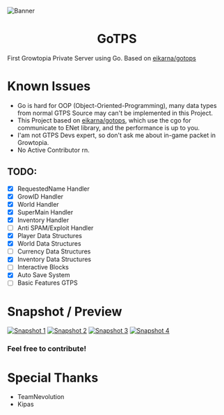 ![Banner](https://telegra.ph/file/0f56ad0f822d8e692877b.png)

<h1 align="center">GoTPS</h1>

First Growtopia Private Server using Go. Based on [eikarna/gotops](https://github.com/eikarna/gotops)

# Known Issues
- Go is hard for OOP (Object-Oriented-Programming), many data types from normal GTPS Source may can't be implemented in this Project.
- This Project based on [eikarna/gotops](https://github.com/eikarna/gotops), which use the cgo for communicate to ENet library, and the performance is up to you.
- I'am not GTPS Devs expert, so don't ask me about in-game packet in Growtopia.
- No Active Contributor rn.

## TODO:
- [X] RequestedName Handler
- [X] GrowID Handler
- [X] World Handler
- [X] SuperMain Handler
- [X] Inventory Handler
- [ ] Anti SPAM/Exploit Handler
- [X] Player Data Structures
- [X] World Data Structures
- [ ] Currency Data Structures
- [X] Inventory Data Structures
- [ ] Interactive Blocks
- [X] Auto Save System
- [ ] Basic Features GTPS

# Snapshot / Preview
<a href="https://telegra.ph/file/31cb64112ad06edcddd90.jpg">![Snapshot 1](https://telegra.ph/file/31cb64112ad06edcddd90.jpg)</a>
<a href="https://telegra.ph/file/b311c56385fd5e5a2c78e.png">![Snapshot 2](https://telegra.ph/file/b311c56385fd5e5a2c78e.png)</a>
<a href="https://telegra.ph/file/05196db9e0b050bf00a83.png">![Snapshot 3](https://telegra.ph/file/05196db9e0b050bf00a83.png)</a>
<a href="https://telegra.ph/file/16615a529c2d959a3b41b.jpg">![Snapshot 4](https://telegra.ph/file/16615a529c2d959a3b41b.jpg)</a>

### Feel free to contribute!

# Special Thanks
- TeamNevolution
- Kipas
